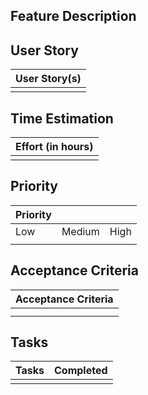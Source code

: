 ## Feature Description

## User Story

| User Story(s) |
| ------ |
|  | 

## Time Estimation

| Effort (in hours) |
| ------ |
|  | 

## Priority 

| Priority |  |  |
| ------ | ------ | ------ |
| Low | Medium | High |
|     |        |      |

## Acceptance Criteria

| Acceptance Criteria |
| ------ |
|  | 
|  |

## Tasks

| Tasks | Completed |
| ------ | ------- |
|  |  |
